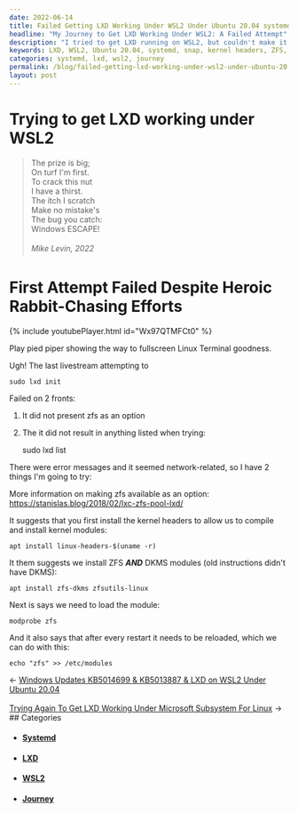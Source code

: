 ```yaml
---
date: 2022-06-14
title: Failed Getting LXD Working Under WSL2 Under Ubuntu 20.04 systemd & snap
headline: "My Journey to Get LXD Working Under WSL2: A Failed Attempt"
description: "I tried to get LXD running on WSL2, but couldn't make it work. Now I'm trying two things to make it work: installing the kernel headers and ZFS, and loading the module. I'll need to reload the module after each restart. Read my blog post to find out how this journey went!"
keywords: LXD, WSL2, Ubuntu 20.04, systemd, snap, kernel headers, ZFS, module, restart, failed, journey, efforts
categories: systemd, lxd, wsl2, journey
permalink: /blog/failed-getting-lxd-working-under-wsl2-under-ubuntu-20-04-systemd-snap/
layout: post
---
```



# Trying to get LXD working under WSL2

> The prize is big;<br />
> On turf I'm first.<br />
> To crack this nut<br />
> I have a thirst.<br />
> The itch I scratch<br />
> Make no mistake's<br />
> The bug you catch:<br />
> Windows ESCAPE!<br />
> <br />
> <cite>&#151;Mike Levin, 2022</cite><br />

# First Attempt Failed Despite Heroic Rabbit-Chasing Efforts

{% include youtubePlayer.html id="Wx97QTMFCt0" %}

Play pied piper showing the way to fullscreen Linux Terminal goodness.

Ugh! The last livestream attempting to

    sudo lxd init

Failed on 2 fronts:

1. It did not present zfs as an option
2. The it did not result in anything listed when trying:

    sudo lxd list

There were error messages and it seemed network-related, so I have 2 things I'm
going to try:

More information on making zfs available as an option:
https://stanislas.blog/2018/02/lxc-zfs-pool-lxd/

It suggests that you first install the kernel headers to allow us to compile
and install kernel modules:

    apt install linux-headers-$(uname -r)

It them suggests we install ZFS ***AND*** DKMS modules (old instructions didn't
have DKMS):

    apt install zfs-dkms zfsutils-linux

Next is says we need to load the module:

    modprobe zfs

And it also says that after every restart it needs to be reloaded, which we can
do with this:

    echo "zfs" >> /etc/modules


<div class="post-nav"><div class="post-nav-prev"><span class="arrow">&larr;&nbsp;</span><a href="/blog/windows-updates-kb5014699-kb5013887-lxd-on-wsl2-under-ubuntu-20-04/">Windows Updates KB5014699 & KB5013887 & LXD on WSL2 Under Ubuntu 20.04</a></div> &nbsp; <div class="post-nav-next"><a href="/blog/trying-again-to-get-lxd-working-under-microsoft-subsystem-for-linux/">Trying Again To Get LXD Working Under Microsoft Subsystem For Linux</a><span class="arrow">&nbsp;&rarr;</span></div></div>
## Categories

<ul>
<li><h4><a href='/systemd/'>Systemd</a></h4></li>
<li><h4><a href='/lxd/'>LXD</a></h4></li>
<li><h4><a href='/wsl2/'>WSL2</a></h4></li>
<li><h4><a href='/journey/'>Journey</a></h4></li></ul>